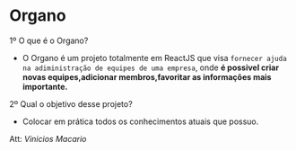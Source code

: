 # Organo

1º O que é o Organo?

- O Organo é um projeto totalmente em ReactJS que visa `fornecer ajuda na adiministração de equipes de uma empresa`,
onde **é possivel criar novas equipes,adicionar membros,favoritar as informações mais importante.**

2º Qual o objetivo desse projeto?

- Colocar em prática todos os conhecimentos atuais que possuo.


Att:
*Vinicios Macario*
